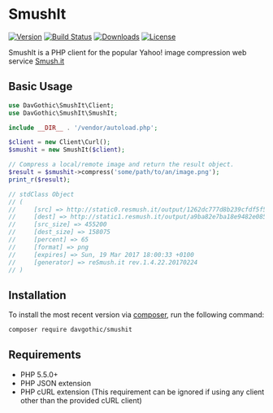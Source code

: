 SmushIt
==========

[![Version](https://img.shields.io/packagist/v/davgothic/smushit.svg)]()
[![Build Status](https://img.shields.io/travis/davgothic/smushit.svg)]()
[![Downloads](https://img.shields.io/packagist/dt/davgothic/smushit.svg)]()
[![License](https://img.shields.io/github/license/davgothic/smushit.svg)]()

SmushIt is a PHP client for the popular Yahoo! image compression web service [Smush.it](http://www.smushit.com/ysmush.it/)

Basic Usage
-----------

```php
use DavGothic\SmushIt\Client;
use DavGothic\SmushIt\SmushIt;

include __DIR__ . '/vendor/autoload.php';

$client = new Client\Curl();
$smushit = new SmushIt($client);

// Compress a local/remote image and return the result object.
$result = $smushit->compress('some/path/to/an/image.png');
print_r($result);

// stdClass Object
// (
//     [src] => http://static0.resmush.it/output/1262dc777d8b239cfdf5f528a4032f02/source.png
//     [dest] => http://static1.resmush.it/output/a9ba82e7ba18e9482e085fadb126edad/output.png
//     [src_size] => 455200
//     [dest_size] => 158075
//     [percent] => 65
//     [format] => png
//     [expires] => Sun, 19 Mar 2017 18:00:33 +0100
//     [generator] => reSmush.it rev.1.4.22.20170224
// )
```

Installation
------------

To install the most recent version via [composer](https://getcomposer.org/), run the following command:

```sh
composer require davgothic/smushit
```

Requirements
------------

 - PHP 5.5.0+
 - PHP JSON extension
 - PHP cURL extension (This requirement can be ignored if using any client other than the provided cURL client)
